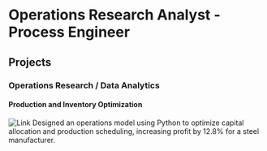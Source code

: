 # Operations Research Analyst - Process Engineer

## Projects
### Operations Research / Data Analytics
#### Production and Inventory Optimization
![Link](https://github.com/dogtortron/inventory-optimization)
Designed an operations model using Python to optimize capital allocation and production scheduling, increasing profit by 12.8% for a steel manufacturer.




